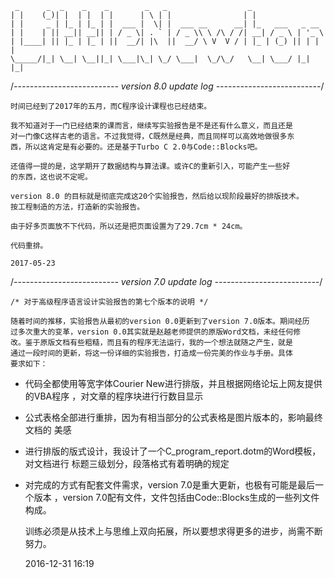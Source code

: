      _      _  _    _    _        _   _                  _                 
    | |    (_)| |  | |  | |      | \ | |                | |                
    | |     _ | |_ | |_ | |  ___ |  \| |  ___ __      __| |_   ___   _ __  
    | |    | || __|| __|| | / _ \| . ` | / _ \\ \ /\ / /| __| / _ \ | '_ \ 
    | |____| || |_ | |_ | ||  __/| |\  ||  __/ \ V  V / | |_ | (_) || | | |
    \_____/|_| \__| \__||_| \___|\_| \_/ \___|  \_/\_/   \__| \___/ |_| |_|


/*-------------------------- version 8.0 update log --------------------------*/

    时间已经到了2017年的五月，而C程序设计课程也已经结束。
    
    我不知道对于一门已经结束的课而言，继续写实验报告是不是还有什么意义，而且还是
    对一门像C这样古老的语言。不过我觉得，C既然是经典，而且同样可以高效地做很多东
    西，所以这肯定是有必要的。还是基于Turbo C 2.0与Code::Blocks吧。
    
    还值得一提的是，这学期开了数据结构与算法课。或许C的重新引入，可能产生一些好
    的东西，这也说不定呢。
    
    version 8.0 的目标就是彻底完成这20个实验报告，然后给以现阶段最好的排版技术。
    按工程制造的方法，打造新的实验报告。
    
    由于好多页面放不下代码，所以还是把页面设置为了29.7cm * 24cm。
    
    代码重排。
    
    2017-05-23

/*-------------------------- version 7.0 update log --------------------------*/

    /* 对于高级程序语言设计实验报告的第七个版本的说明 */

    随着时间的推移，实验报告从最初的version 0.0更新到了version 7.0版本。期间经历
    过多次重大的变革，version 0.0其实就是赵越老师提供的原版Word文档，未经任何修
    改。鉴于原版文档有些粗糙，而且有的程序无法运行，我的一个想法就随之产生，就是
    通过一段时间的更新，将这一份详细的实验报告，打造成一份完美的作业与手册。具体
    要求如下：

*   代码全都使用等宽字体Courier New进行排版，并且根据网络论坛上网友提供的VBA程序
    ，对文章的程序块进行行数目显示

*   公式表格全部进行重排，因为有相当部分的公式表格是图片版本的，影响最终文档的
    美感

*   进行排版的版式设计，我设计了一个C_program_report.dotm的Word模板，对文档进行
    标题三级划分，段落格式有着明确的规定
*   对完成的方式有配套文件需求，version 7.0是重大更新，也极有可能是最后一个版本
    ，version 7.0配有文件，文件包括由Code::Blocks生成的一些列文件构成。

    训练必须是从技术上与思维上双向拓展，所以要想求得更多的进步，尚需不断努力。

    2016-12-31 16:19
